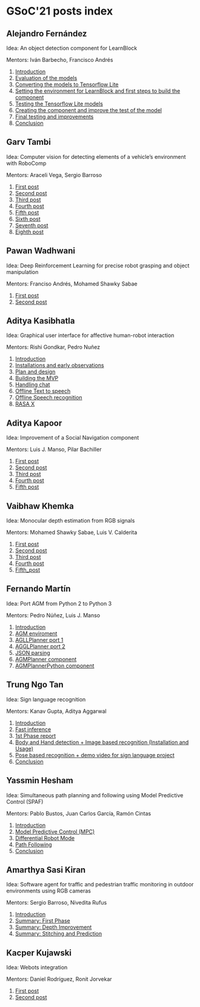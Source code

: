 # GSoC'21 posts index


## Alejandro Fernández

Idea: An object detection component for LearnBlock  

Mentors: Iván Barbecho, Francisco Andrés

1. [Introduction](/web/gsoc/2021/posts/alejandro_fernandez/post01)
2. [Evaluation of the models](/web/gsoc/2021/posts/alejandro_fernandez/post02)
3. [Converting the models to Tensorflow Lite](/web/gsoc/2021/posts/alejandro_fernandez/post03)
4. [Setting the environment for LearnBlock and first steps to build the component](/web/gsoc/2021/posts/alejandro_fernandez/post04)
5. [Testing the Tensorflow Lite models](/web/gsoc/2021/posts/alejandro_fernandez/post05)
6. [Creating the component and improve the test of the model](/web/gsoc/2021/posts/alejandro_fernandez/post06)
7. [Final testing and improvements](/web/gsoc/2021/posts/alejandro_fernandez/post07)
8. [Conclusion](/web/gsoc/2021/posts/alejandro_fernandez/post08)

## Garv Tambi

Idea: Computer vision for detecting elements of a vehicle’s environment with RoboComp  

Mentors: Araceli Vega, Sergio Barroso

1. [First post](/web/gsoc/2021/posts/garv_tambi/Introduction)
2. [Second post](/web/gsoc/2021/posts/garv_tambi/post02)
3. [Third post](/web/gsoc/2021/posts/garv_tambi/post03)
4. [Fourth post](/web/gsoc/2021/posts/garv_tambi/post04)
5. [Fifth post](/web/gsoc/2021/posts/garv_tambi/post05)
6. [Sixth post](/web/gsoc/2021/posts/garv_tambi/post06)
7. [Seventh post](/web/gsoc/2021/posts/garv_tambi/post07)
8. [Eighth post](/web/gsoc/2021/posts/garv_tambi/post08)


## Pawan Wadhwani

Idea: Deep Reinforcement Learning for precise robot grasping and object manipulation  

Mentors: Franciso Andrés, Mohamed Shawky Sabae

1. [First post](/web/gsoc/2021/posts/pawan_wadhwani/post01)
2. [Second post](/web/gsoc/2021/posts/pawan_wadhwani/post02)

## Aditya Kasibhatla

Idea: Graphical user interface for affective human-robot interaction  

Mentors: Rishi Gondkar, Pedro Nuñez

1. [Introduction](/web/gsoc/2021/posts/aditya_kasibhatla/post01)
2. [Installations and early observations](/web/gsoc/2021/posts/aditya_kasibhatla/post2)
3. [Plan and design](/web/gsoc/2021/posts/aditya_kasibhatla/post3)
4. [Building the MVP](/web/gsoc/2021/posts/aditya_kasibhatla/post4)
5. [Handling chat](/web/gsoc/2021/posts/aditya_kasibhatla/post5)
6. [Offline Text to speech](/web/gsoc/2021/posts/aditya_kasibhatla/post6)
7. [Offline Speech recognition](/web/gsoc/2021/posts/aditya_kasibhatla/post7)
8. [RASA X](/web/gsoc/2021/posts/aditya_kasibhatla/post8)

## Aditya Kapoor

Idea: Improvement of a Social Navigation component  

Mentors: Luis J. Manso, Pilar Bachiller

1. [First post](/web/gsoc/2021/posts/aditya_kapoor/post01)
2. [Second post](/web/gsoc/2021/posts/aditya_kapoor/post02-crowdnav)
3. [Third post](/web/gsoc/2021/posts/aditya_kapoor/post03-baselines)
4. [Fourth post](/web/gsoc/2021/posts/aditya_kapoor/post04-DuelingDQN)
5. [Fifth post](/web/gsoc/2021/posts/aditya_kapoor/post05-DuelinDQN-SNGNN)

## Vaibhaw Khemka

Idea: Monocular depth estimation from RGB signals  

Mentors: Mohamed Shawky Sabae, Luis V. Calderita

1. [First post](/web/gsoc/2021/posts/vaibhaw_khemka/post01)
2. [Second post](/web/gsoc/2021/posts/vaibhaw_khemka/post02)
3. [Third post](/web/gsoc/2021/posts/vaibhaw_khemka/post03)
4. [Fourth post](/web/gsoc/2021/posts/vaibhaw_khemka/post04)
5. [Fifth_post](/web/gsoc/2021/posts/vaibhaw_khemka/post05)

## Fernando Martín

Idea: Port AGM from Python 2 to Python 3  

Mentors: Pedro Núñez, Luis J. Manso

1. [Introduction](/web/gsoc/2021/posts/fernando_martin/Introduction)
2. [AGM enviroment](/web/gsoc/2021/posts/fernando_martin/AGM_enviroment)
3. [AGLLPlanner port 1](/web/gsoc/2021/posts/fernando_martin/AGGLPlanner_porting(1))
4. [AGGLPlanner port 2](/web/gsoc/2021/posts/fernando_martin/AGGLPlanner_porting(2))
5. [JSON parsing](/web/gsoc/2021/posts/fernando_martin/Json_parsing)
6. [AGMPlanner component](/web/gsoc/2021/posts/fernando_martin/AGMPlanner_component)
7. [AGMPlannerPython component](/web/gsoc/2021/posts/fernando_martin/AGMPlannerPython_component)

## Trung Ngo Tan

Idea: Sign language recognition  

Mentors: Kanav Gupta, Aditya Aggarwal

1. [Introduction](/web/gsoc/2021/posts/trung_ngo_tan/post01)
2. [Fast inference](/web/gsoc/2021/posts/trung_ngo_tan/post02)
3. [1st Phase report](/web/gsoc/2021/posts/trung_ngo_tan/post03)
4. [Body and Hand detection + Image based recognition (Installation and Usage)](/web/gsoc/2021/posts/trung_ngo_tan/post04)
5. [Pose based recognition + demo video for sign language project](/web/gsoc/2021/posts/trung_ngo_tan/post05)
6. [Conclusion](/web/gsoc/2021/posts/trung_ngo_tan/post06)
## Yassmin Hesham

Idea: Simultaneous path planning and following using Model Predictive Control (SPAF)  

Mentors: Pablo Bustos, Juan Carlos García, Ramón Cintas

1. [Introduction](/web/gsoc/2021/posts/yassmin_hesham/Intro)
2. [Model Predictive Control (MPC)](/web/gsoc/2021/posts/yassmin_hesham/MPC)
3. [Differential Robot Mode](/web/gsoc/2021/posts/yassmin_hesham/Differential_Mode)
4. [Path Following](/web/gsoc/2021/posts/yassmin_hesham/Path_Following)
5. [Conclusion](/web/gsoc/2021/posts/yassmin_hesham/Conclusion)

## Amarthya Sasi Kiran

Idea: Software agent for traffic and pedestrian traffic monitoring in outdoor environments using RGB cameras  

Mentors: Sergio Barroso, Nivedita Rufus

1. [Introduction](/web/gsoc/2021/posts/amarthya_sasi_kiran/post01)
2. [Summary: First Phase](/web/gsoc/2021/posts/amarthya_sasi_kiran/post02:Summary_First_Phase)
3. [Summary: Depth Improvement](/web/gsoc/2021/posts/amarthya_sasi_kiran/post03:Depth_Improvement_Lapdepth)
4. [Summary: Stitching and Prediction](/web/gsoc/2021/posts/amarthya_sasi_kiran/post04:Stitching_and_Prediction)


## Kacper Kujawski

Idea: Webots integration  

Mentors: Daniel Rodríguez, Ronit Jorvekar

1. [First post](/web/gsoc/2021/posts/kacper_kujawski/post01)
2. [Second post](/web/gsoc/2021/posts/kacper_kujawski/post02)





